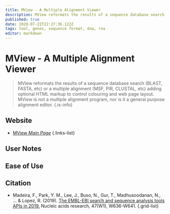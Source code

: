 ```yaml
---
title: MView - A Multiple Alignment Viewer
description: MView reformats the results of a sequence database search (BLAST, FASTA, etc) or a multiple alignment (MSF, PIR, CLUSTAL, etc) adding optional HTML markup to control colouring and web page layout.
published: true
date: 2020-07-22T22:27:36.122Z
tags: tool, genes, sequence format, dna, rna
editor: markdown
---
```


# MView - A Multiple Alignment Viewer

> MView reformats the results of a sequence database search (BLAST, FASTA, etc) or a multiple alignment (MSF, PIR, CLUSTAL, etc) adding optional HTML markup to control colouring and web page layout. MView is not a multiple alignment program, nor is it a general purpose alignment editor.
{.is-info}



## Website

- [MView *Main Page*](https://www.ebi.ac.uk/Tools/msa/mview/)
{.links-list}

## User Notes


## Ease of Use


## Citation

- Madeira, F., Park, Y. M., Lee, J., Buso, N., Gur, T., Madhusoodanan, N., ... & Lopez, R. (2019). [The EMBL-EBI search and sequence analysis tools APIs in 2019.](http://europepmc.org/article/MED/30976793) Nucleic acids research, 47(W1), W636-W641.
{.grid-list}